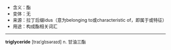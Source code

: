- <span class="definition">含义：酯</span>
- <span class="definition">变体：无</span>
- <span class="definition">来源：拉丁后缀idus（意为belonging to或characteristic of，即属于或特征）</span>
- <span class="definition">用途：构成酯相关词汇</span>

---

<span class="vocabulary">**triglyceride**</span> [traɪˈɡlɪsəraɪd] n. 甘油三酯
